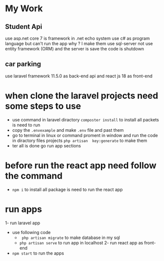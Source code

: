 # My Work 
## Student Api 
use asp.net core 7 is framework in .net echo system use c# as program language
but can't run the app why ?
I make them use sql-server not use entity framework (ORM) and the server is save the code is shutdown 

## car parking 
use laravel framework 11.5.0 as back-end api and react js 18 as front-end 

# when clone the laravel projects need some steps to use
- use command in laravel diractory `composter install` to install all packets is need to run
- copy the `.envexample` and make `.env` file and past them
- go to terminal in linux or command proment in window and run the code in diractory files projects `php artisan  key:generate` to make them
- ter all is done go run app sections

# before run the react app need follow the command
- `npm i` to install all package is need to run the react app

# run apps
1- run laravel app 
  - use following code
      - ` php artisan migrate` to make database in my sql
      - `php artisan serve` to run app in localhost
2- run react app as front-end
  - `npm start` to run the apps
